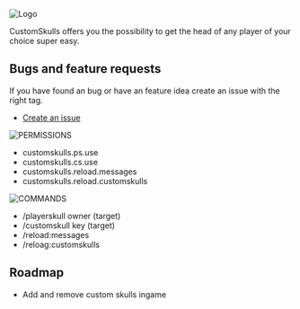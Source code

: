 ![Logo](https://raw.githubusercontent.com/welikecoding/WeLikeCustomSkulls/master/images/welikecustomskulls.png)

CustomSkulls offers you the possibility to get the head of any player of your choice super easy.

## Bugs and feature requests

If you have found an bug or have an feature idea create an issue with the right tag.
 - [Create an issue](https://github.com/welikecoding/CustomSkulls/issues)
 
![PERMISSIONS](https://raw.githubusercontent.com/welikecoding/WeLikeCustomSkulls/master/images/permissions-left.png)

- customskulls.ps.use
- customskulls.cs.use
- customskulls.reload.messages
- customskulls.reload.customskulls

![COMMANDS](https://raw.githubusercontent.com/welikecoding/WeLikeCustomSkulls/master/images/commands-left.png)

- /playerskull owner (target)
- /customskull key (target)
- /reload:messages
- /reloag:customskulls

## Roadmap

- Add and remove custom skulls ingame
